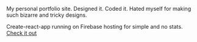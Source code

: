 My personal portfolio site.
Designed it.
Coded it.
Hated myself for making such bizarre and tricky designs.

Create-react-app running on Firebase hosting for simple and no stats.
[Check it out](dorff.app)